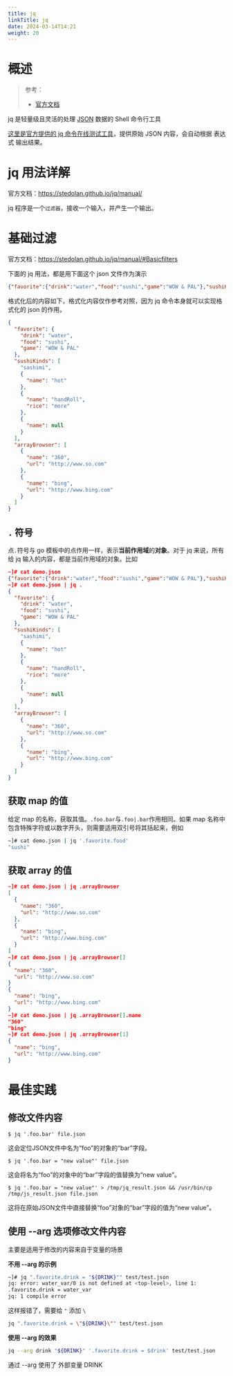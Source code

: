 ```yaml
---
title: jq
linkTitle: jq
date: 2024-03-14T14:21
weight: 20
---
```


# 概述

> 参考：
>
> - [官方文档](https://stedolan.github.io/jq/)

jq 是轻量级且灵活的处理 [JSON](/docs/2.编程/无法分类的语言/JSON.md) 数据的 Shell 命令行工具

[这里是官方提供的 jq 命令在线测试工具](https://jqplay.org/)，提供原始 JSON 内容，会自动根据 表达式 输出结果。

# jq 用法详解

官方文档：<https://stedolan.github.io/jq/manual/>

jq 程序是一个`过滤器`，接收一个输入，并产生一个输出。

# 基础过滤

官方文档：<https://stedolan.github.io/jq/manual/#Basicfilters>

下面的 jq 用法，都是用下面这个 json 文件作为演示

```json
{"favorite":{"drink":"water","food":"sushi","game":"WOW & PAL"},"sushiKinds":["sashimi",{"name":"hot"},{"name":"handRoll","rice":"more"},{"name":null}],"arrayBrowser":[{"name":"360","url":"http://www.so.com"},{"name":"bing","url":"http://www.bing.com"}]}
```

格式化后的内容如下，格式化内容仅作参考对照，因为 jq 命令本身就可以实现格式化的 json 的作用。

```json
{
  "favorite": {
    "drink": "water",
    "food": "sushi",
    "game": "WOW & PAL"
  },
  "sushiKinds": [
    "sashimi",
    {
      "name": "hot"
    },
    {
      "name": "handRoll",
      "rice": "more"
    },
    {
      "name": null
    }
  ],
  "arrayBrowser": [
    {
      "name": "360",
      "url": "http://www.so.com"
    },
    {
      "name": "bing",
      "url": "http://www.bing.com"
    }
  ]
}
```

## `.` 符号

点`.`符号与 go 模板中的点作用一样，表示**当前作用域**的**对象**。对于 jq 来说，所有给 jq 输入的内容，都是当前作用域的对象。比如

```json
~]# cat demo.json
{"favorite":{"drink":"water","food":"sushi","game":"WOW & PAL"},"sushiKinds":["sashimi",{"name":"hot"},{"name":"handRoll","rice":"more"},{"name":null}],"arrayBrowser":[{"name":"360","url":"http://www.so.com"},{"name":"bing","url":"http://www.bing.com"}]}
~]# cat demo.json | jq .
{
  "favorite": {
    "drink": "water",
    "food": "sushi",
    "game": "WOW & PAL"
  },
  "sushiKinds": [
    "sashimi",
    {
      "name": "hot"
    },
    {
      "name": "handRoll",
      "rice": "more"
    },
    {
      "name": null
    }
  ],
  "arrayBrowser": [
    {
      "name": "360",
      "url": "http://www.so.com"
    },
    {
      "name": "bing",
      "url": "http://www.bing.com"
    }
  ]
}
```

## 获取 map 的值

给定 map 的名称，获取其值。`.foo.bar`与`.foo|.bar`作用相同。如果 map 名称中包含特殊字符或以数字开头，则需要适用双引号将其括起来，例如

```bash
~]# cat demo.json | jq '.favorite.food'
"sushi"
```

## 获取 array 的值

```json
~]# cat demo.json | jq .arrayBrowser
[
  {
    "name": "360",
    "url": "http://www.so.com"
  },
  {
    "name": "bing",
    "url": "http://www.bing.com"
  }
]
~]# cat demo.json | jq .arrayBrowser[]
{
  "name": "360",
  "url": "http://www.so.com"
}
{
  "name": "bing",
  "url": "http://www.bing.com"
}
~]# cat demo.json | jq .arrayBrowser[].name
"360"
"bing"
~]# cat demo.json | jq .arrayBrowser[1]
{
  "name": "bing",
  "url": "http://www.bing.com"
}
```

# 最佳实践

## 修改文件内容

```
$ jq '.foo.bar' file.json
```

这会定位JSON文件中名为“foo”的对象的“bar”字段。

```
$ jq '.foo.bar = "new value"' file.json
```

这会将名为“foo”的对象中的“bar”字段的值替换为“new value”。

```
$ jq '.foo.bar = "new value"' > /tmp/jq_result.json && /usr/bin/cp /tmp/js_result.json file.json
```

这将在原始JSON文件中直接替换“foo”对象的“bar”字段的值为“new value”。

## 使用 --arg 选项修改文件内容

主要是适用于修改的内容来自于变量的场景

**不用 --arg 的示例**

```bash
~]# jq ".favorite.drink = "${DRINK}"" test/test.json
jq: error: water_var/0 is not defined at <top-level>, line 1:
.favorite.drink = water_var                  
jq: 1 compile error
```

这样报错了，需要给 `"` 添加 `\`

```bash
jq ".favorite.drink = \"${DRINK}\"" test/test.json
```


**使用 --arg 的效果**

```bash
jq --arg drink "${DRINK}" '.favorite.drink = $drink' test/test.json
```

通过 --arg 使用了 外部变量 DRINK